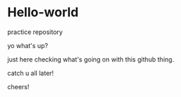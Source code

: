 # Hello-world
practice repository

yo what's up?

just here checking what's going on with this github thing.

catch u all later!

cheers!
